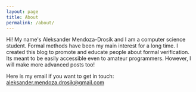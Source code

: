 ```yaml
---
layout: page
title: About
permalink: /about/
---
```


Hi! My name's Aleksander Mendoza-Drosik and I am a computer science student. Formal methods have been my main interest for a long time. I created this blog to promote and educate people about formal verification. Its meant to be easily accessible even to amateur programmers. However, I will make more advanced posts too!

Here is my email if you want to get in touch:
aleksander.mendoza.drosik@gmail.com